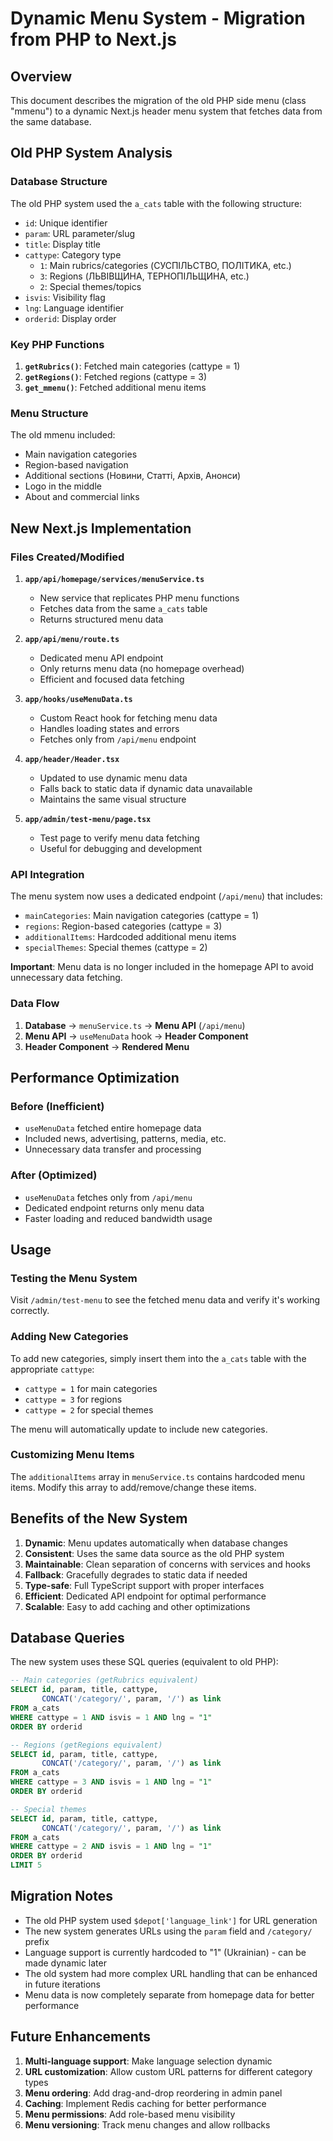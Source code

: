 # Dynamic Menu System - Migration from PHP to Next.js

## Overview

This document describes the migration of the old PHP side menu (class "mmenu") to a dynamic Next.js header menu system that fetches data from the same database.

## Old PHP System Analysis

### Database Structure
The old PHP system used the `a_cats` table with the following structure:
- `id`: Unique identifier
- `param`: URL parameter/slug
- `title`: Display title
- `cattype`: Category type
  - `1`: Main rubrics/categories (СУСПІЛЬСТВО, ПОЛІТИКА, etc.)
  - `3`: Regions (ЛЬВІВЩИНА, ТЕРНОПІЛЬЩИНА, etc.)
  - `2`: Special themes/topics
- `isvis`: Visibility flag
- `lng`: Language identifier
- `orderid`: Display order

### Key PHP Functions
1. **`getRubrics()`**: Fetched main categories (cattype = 1)
2. **`getRegions()`**: Fetched regions (cattype = 3)
3. **`get_mmenu()`**: Fetched additional menu items

### Menu Structure
The old mmenu included:
- Main navigation categories
- Region-based navigation
- Additional sections (Новини, Статті, Архів, Анонси)
- Logo in the middle
- About and commercial links

## New Next.js Implementation

### Files Created/Modified

1. **`app/api/homepage/services/menuService.ts`**
   - New service that replicates PHP menu functions
   - Fetches data from the same `a_cats` table
   - Returns structured menu data

2. **`app/api/menu/route.ts`**
   - Dedicated menu API endpoint
   - Only returns menu data (no homepage overhead)
   - Efficient and focused data fetching

3. **`app/hooks/useMenuData.ts`**
   - Custom React hook for fetching menu data
   - Handles loading states and errors
   - Fetches only from `/api/menu` endpoint

4. **`app/header/Header.tsx`**
   - Updated to use dynamic menu data
   - Falls back to static data if dynamic data unavailable
   - Maintains the same visual structure

5. **`app/admin/test-menu/page.tsx`**
   - Test page to verify menu data fetching
   - Useful for debugging and development

### API Integration

The menu system now uses a dedicated endpoint (`/api/menu`) that includes:
- `mainCategories`: Main navigation categories (cattype = 1)
- `regions`: Region-based categories (cattype = 3)
- `additionalItems`: Hardcoded additional menu items
- `specialThemes`: Special themes (cattype = 2)

**Important**: Menu data is no longer included in the homepage API to avoid unnecessary data fetching.

### Data Flow

1. **Database** → `menuService.ts` → **Menu API** (`/api/menu`)
2. **Menu API** → `useMenuData` hook → **Header Component**
3. **Header Component** → **Rendered Menu**

## Performance Optimization

### Before (Inefficient)
- `useMenuData` fetched entire homepage data
- Included news, advertising, patterns, media, etc.
- Unnecessary data transfer and processing

### After (Optimized)
- `useMenuData` fetches only from `/api/menu`
- Dedicated endpoint returns only menu data
- Faster loading and reduced bandwidth usage

## Usage

### Testing the Menu System

Visit `/admin/test-menu` to see the fetched menu data and verify it's working correctly.

### Adding New Categories

To add new categories, simply insert them into the `a_cats` table with the appropriate `cattype`:
- `cattype = 1` for main categories
- `cattype = 3` for regions
- `cattype = 2` for special themes

The menu will automatically update to include new categories.

### Customizing Menu Items

The `additionalItems` array in `menuService.ts` contains hardcoded menu items. Modify this array to add/remove/change these items.

## Benefits of the New System

1. **Dynamic**: Menu updates automatically when database changes
2. **Consistent**: Uses the same data source as the old PHP system
3. **Maintainable**: Clean separation of concerns with services and hooks
4. **Fallback**: Gracefully degrades to static data if needed
5. **Type-safe**: Full TypeScript support with proper interfaces
6. **Efficient**: Dedicated API endpoint for optimal performance
7. **Scalable**: Easy to add caching and other optimizations

## Database Queries

The new system uses these SQL queries (equivalent to old PHP):

```sql
-- Main categories (getRubrics equivalent)
SELECT id, param, title, cattype, 
       CONCAT('/category/', param, '/') as link
FROM a_cats 
WHERE cattype = 1 AND isvis = 1 AND lng = "1" 
ORDER BY orderid

-- Regions (getRegions equivalent)
SELECT id, param, title, cattype,
       CONCAT('/category/', param, '/') as link
FROM a_cats 
WHERE cattype = 3 AND isvis = 1 AND lng = "1" 
ORDER BY orderid

-- Special themes
SELECT id, param, title, cattype,
       CONCAT('/category/', param, '/') as link
FROM a_cats 
WHERE cattype = 2 AND isvis = 1 AND lng = "1" 
ORDER BY orderid 
LIMIT 5
```

## Migration Notes

- The old PHP system used `$depot['language_link']` for URL generation
- The new system generates URLs using the `param` field and `/category/` prefix
- Language support is currently hardcoded to "1" (Ukrainian) - can be made dynamic later
- The old system had more complex URL handling that can be enhanced in future iterations
- Menu data is now completely separate from homepage data for better performance

## Future Enhancements

1. **Multi-language support**: Make language selection dynamic
2. **URL customization**: Allow custom URL patterns for different category types
3. **Menu ordering**: Add drag-and-drop reordering in admin panel
4. **Caching**: Implement Redis caching for better performance
5. **Menu permissions**: Add role-based menu visibility
6. **Menu versioning**: Track menu changes and allow rollbacks
